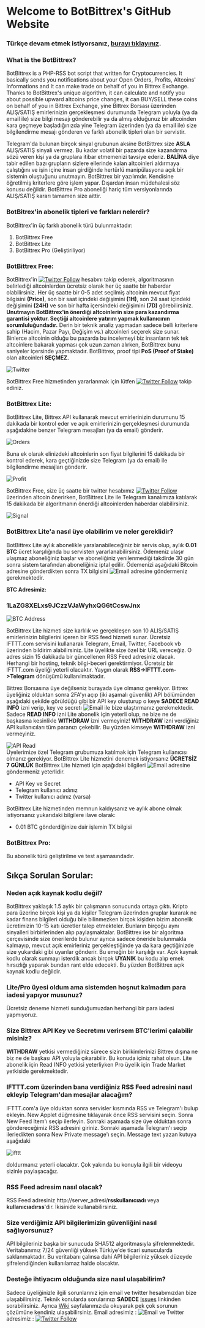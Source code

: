 # Welcome to BotBittrex's GitHub Website

### Türkçe devam etmek istiyorsanız, [burayı tıklayınız](TURKISH.md).<br>
### What is the BotBittrex?
BotBittrex is a PHP-RSS bot script that written for Cryptocurrencies. It basically sends you notifications about your Open Orders, Profits, Altcoins' Informations and It can make trade on behalf of you in Bittrex Exchange. Thanks to BotBittrex's unique algorithm, it can calculate and notify you about possible upward altcoins price changes, it can BUY/SELL these coins on behalf of you in Bittrex Exchange, yine Bittrex Borsası üzerinden ALIŞ/SATIŞ emirlerinizin gerçekleşmesi durumunda Telegram yoluyla (ya da email ile) size bilgi mesajı gönderebilir ya da almış olduğunuz bir altcoinden kara geçmeye başladığınızda yine Telegram üzerinden (ya da email ile) size bilgilendirme mesajı gönderen ve farklı abonelik tipleri olan bir servistir.

Telegram'da bulunan birçok sinyal grubunun aksine BotBittrex size **ASLA** ALIŞ/SATIŞ sinyali vermez. Bu kadar volatil bir pazarda size kazandırma sözü veren kişi ya da gruplara itibar etmemenizi tavsiye ederiz. **BALİNA** diye tabir edilen bazı grupların sizlere ellerinde kalan altcoinleri aldırmaya çalıştığını ve işin içine insan girdiğinde hertürlü manipülasyona açık bir sistemin oluştuğunu unutmayın. BotBittrex bir yazılımdır. Kendisine öğretilmiş kriterlere göre işlem yapar. Dışardan insan müdehalesi söz konusu değildir. BotBittrex Pro aboneliği hariç tüm versiyonlarında ALIŞ/SATIŞ kararı tamamen size aittir.

### BotBitrex'in abonelik tipleri ve farkları nelerdir?
BotBittrex'in üç farklı abonelik türü bulunmaktadır:
1. BotBittrex Free
2. BotBittrex Lite
3. BotBittrex Pro (Geliştiriliyor)

### BotBittrex Free:
BotBittrex'in [![Twitter Follow](https://img.shields.io/twitter/follow/botbittrex.svg?style=social&label=Follow)](http://twitter.com/botbittrex) hesabını takip ederek, algoritmasının belirlediği altcoinlerden ücretsiz olarak her üç saatte bir haberdar olabilirsiniz. Her üç saatte bir 0-5 adet seçilmiş altcoinin mevcut fiyat bilgisini **(Price)**, son bir saat içindeki değişimini **(1H)**, son 24 saat içindeki değişimini **(24H)** ve son bir hafta içersindeki değişimini **(7D)** görebilirsiniz. **Unutmayın BotBittrex'in önerdiği altcoinlerin size para kazandırma garantisi yoktur. Seçtiği altcoinlere yatırım yapmak kullanıcının sorumluluğundadır.** Derin bir teknik analiz yapmadan sadece belli kriterlere sahip (Hacim, Pazar Payı, Değişim vs.) altcoinleri seçerek size sunar. Binlerce altcoinin olduğu bu pazarda bu incelemeyi biz insanların tek tek altcoinlere bakarak yapması çok uzun zaman alırken, BotBittrex bunu saniyeler içersinde yapmaktadır. BotBittrex, proof tipi **PoS (Proof of Stake)** olan altcoinleri **SEÇMEZ.**

![Twitter](twitter.png)

BotBittrex Free hizmetinden yararlanmak için lütfen [![Twitter Follow](https://img.shields.io/twitter/follow/botbittrex.svg?style=social&label=Follow)](http://twitter.com/botbittrex) takip ediniz.

### BotBittrex Lite:
BotBittrex Lite, Bittrex API kullanarak mevcut emirlerinizin durumunu 15 dakikada bir kontrol eder ve açık emirlerinizin gerçekleşmesi durumunda aşağıdakine benzer Telegram mesajları (ya da email) gönderir.

![Orders](Telegram_iOS.png)

Buna ek olarak elinizdeki altcoinlerin son fiyat bilgilerini 15 dakikada bir kontrol ederek, kara geçtiğinizde size Telegram (ya da email) ile bilgilendirme mesajları gönderir.

![Profit](Telegram_profit.png)

BotBittrex Free, size üç saatte bir twitter hesabımız [![Twitter Follow](https://img.shields.io/twitter/follow/botbittrex.svg?style=social&label=Follow)](http://twitter.com/botbittrex) üzerinden altcoin önerirken, BotBittrex Lite ile Telegram kanalımıza katılarak 15 dakikada bir algoritmanın önerdiği altcoinlerden haberdar olabilirsiniz.

![Signal](Telegram_signal.png)

### BotBittrex Lite'a nasıl üye olabilirim ve neler gereklidir?

BotBittrex Lite aylık abonelikle yaralanabileceğiniz bir servis olup, aylık **0.01 BTC** ücret karşılığında bu servisten yararlanabilirsiniz. Ödemeniz ulaşır ulaşmaz aboneliğiniz başlar ve aboneliğiniz yenilenmediği takdirde 30 gün sonra sistem tarafından aboneliğiniz iptal edilir. Ödemenizi aşağıdaki Bitcoin adresine gönderdikten sonra TX bilgisini ![Email](email.png) adresine göndermeniz gerekmektedir.<br>

**BTC Adresimiz:**
### 1LaZG8XELxs9JCzzVJaWyhxQG6tCcswJnx

![BTC Address](btc_address.png)

BotBittrex Lite hizmeti size karlılık ve gerçekleşen son 10 ALIŞ/SATIŞ emirlerinizin bilgilerini içeren bir RSS feed hizmeti sunar. Ücretsiz IFTTT.com servisini kullanarak Telegram, Email, Twitter, Facebook vb üzerinden bildirim alabilirsiniz. Lite üyelikte size özel bir URL vereceğiz. O adres sizin 15 dakikada bir güncellenen RSS Feed adresiniz olacak. Herhangi bir hosting, teknik bilgi-beceri gerektirmiyor. Ücretsiz bir IFTTT.com üyeliği yeterli olacaktır. Yaygın olarak **RSS->IFTTT.com->Telegram** dönüşümü kullanılmaktadır.

Bittrex Borsasına üye değilseniz burayada üye olmanız gerekiyor. Bittrex üyeliğiniz olduktan sonra 2FA'yı açıp (iki aşamalı güvenlik) API bölümünden aşağıdaki şekilde görüldüğü gibi bir API key oluşturup o keye **SADECE READ INFO** izni verip, key ve secretı ![Email](email.png) ile bize ulaştırmanız gerekmektedir. Sadece **READ INFO** izni Lite abonelik için yeterli olup, ne bize ne de başkasına kesinlikle **WITHDRAW** izni vermeyiniz! **WITHDRAW** izni verdiğiniz API kullanıcıları tüm paranızı çekebilir. Bu yüzden kimseye **WITHDRAW** izni vermeyiniz.

![API Read](API_read.png)<br>
Üyelerimize özel Telegram grubumuza katılmak için Telegram kullanıcısı olmanız gerekiyor. BotBittrex Lite hizmetini denemek istiyorsanız **ÜCRETSİZ 7 GÜNLÜK** BotBittrex Lite hizmeti için aşağıdaki bilgileri ![Email](email.png) adresine göndermeniz yeterlidir.

* API Key ve Secret
* Telegram kullanıcı adınız
* Twitter kullanıcı adınız (varsa)

BotBittrex Lite hizmetinden memnun kaldıysanız ve aylık abone olmak istiyorsanız yukarıdaki bilgilere ilave olarak:

* 0.01 BTC gönderdiğinize dair işlemin TX bilgisi

### BotBittrex Pro:

Bu abonelik türü geliştirilme ve test aşamasındadır.

## Sıkça Sorulan Sorular:

### Neden açık kaynak kodlu değil?

BotBittrex yaklaşık 1.5 aylık bir çalışmanın sonucunda ortaya çıktı. Kripto para üzerine birçok kişi ya da kişiler Telegram üzerinden gruplar kurarak ne kadar finans bilgileri olduğu bile bilinmezken birçok kişiden bizim abonelik ücretimizin 10-15 katı ücretler talep etmekteler. Bunların birçoğu aynı sinyalleri birbirlerinden alıp paylaşmaktalar. BotBittrex ise bir algoritma çerçevisinde size önerilerde bulunur ayrıca sadece öneride bulunmakla kalmayıp, mevcut açık emirleriniz gerçekleştiğinde ya da kara geçtiğinizde size yukardaki gibi uyarılar gönderir. Bu emeğin bir karşılığı var. Açık kaynak kodlu olarak sunmayı isterdik ancak birçok **UYANIK** bu kodu alıp emek hırsızlığı yaparak bundan rant elde edecekti. Bu yüzden BotBittrex açık kaynak kodlu değildir.

### Lite/Pro üyesi oldum ama sistemden hoşnut kalmadım para iadesi yapıyor musunuz?

Ücretsiz deneme hizmeti sunduğumuzdan herhangi bir para iadesi yapmıyoruz.

### Size Bittrex API Key ve Secretımı verirsem BTC'lerimi çalabilir misiniz?

**WITHDRAW** yetkisi vermediğiniz sürece sizin birikimlerinizi Bittrex dışına ne biz ne de başkası API yoluyla çıkarabilir. Bu konuda içiniz rahat olsun. Lite abonelik için Read INFO yetkisi yeterliyken Pro üyelik için Trade Market yetkiside gerekmektedir.

### IFTTT.com üzerinden bana verdiğiniz RSS Feed adresini nasıl ekleyip Telegram'dan mesajlar alacağım?

IFTTT.com'a üye olduktan sonra servisler kısmında RSS ve Telegram'ı bulup ekleyin. New Applet düğmesine tıklayarak önce RSS servisini seçin. Sonra New Feed Item'ı seçip ilerleyin. Sonraki aşamada size üye olduktan sonra göndereceğimiz RSS adresini giriniz. Sonraki aşamada Telegram'ı seçip ilerledikten sonra New Private message'ı seçin. Message text yazan kutuya aşağıdaki

![ifttt](ifttt.png)

doldurmanız yeterli olacaktır. Çok yakında bu konuyla ilgili bir videoyu sizinle paylaşacağız.

### RSS Feed adresim nasıl olacak?

RSS Feed adresiniz http://server_adresi/**rsskullanıcıadı** veya **kullanıcıadırss**'dir. İkisinide kullanabilirsiniz.

### Size verdiğimiz API bilgilerimizin güvenliğini nasıl sağlıyorsunuz?

API bilgileriniz başka bir sunucuda SHA512 algoritmasıyla şifrelenmektedir. Veritabanımız 7/24 güvenliği yüksek Türkiye'de ticari sunucularda saklanmaktadır. Bu veritabanı çalınsa dahi API bilgileriniz yüksek düzeyde şifrelendiğinden kullanılamaz halde olacaktır.

### Desteğe ihtiyacım olduğunda size nasıl ulaşabilirim?

Sadece üyeliğinizle ilgili sorunlarınız için email ve twitter hesabımızdan bize ulaşabilirsiniz. Teknik konularda sorularınızı **SADECE** [Issues](https://github.com/botbittrex/botbittrex.github.io/issues) linkinden  sorabilirsiniz. Ayrıca [Wiki](https://github.com/botbittrex/botbittrex.github.io/wiki) sayfalarımızıda okuyarak pek çok sorunun çözümüne kendiniz ulaşabilirsiniz. Email adresimiz : ![Email](email.png) ve Twitter adresimiz : [![Twitter Follow](https://img.shields.io/twitter/follow/botbittrex.svg?style=social&label=Follow)](http://twitter.com/botbittrex)

